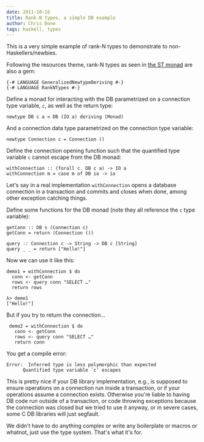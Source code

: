 ```yaml
---
date: 2011-10-16
title: Rank-N types, a simple DB example
author: Chris Done
tags: haskell, types
---
```


This is a very simple example of rank-N types to demonstrate to
non-Haskellers/newbies.

Following the resources theme, rank-N types as seen in
[the ST monad](http://www.haskell.org/haskellwiki/Monad/ST) are also a
gem:

    {-# LANGUAGE GeneralizedNewtypeDeriving #-}
    {-# LANGUAGE RankNTypes #-}

Define a monad for interacting with the DB parametrized on a
connection type variable, `c`, as well as the return type:

    newtype DB c a = DB (IO a) deriving (Monad)

And a connection data type parametrized on the connection type variable:

    newtype Connection c = Connection ()

Define the connection opening function such that the quantified type
variable `c` cannot escape from the DB monad:

    withConnection :: (forall c. DB c a) -> IO a
    withConnection m = case m of DB io -> io

Let's say in a real implementation `withConnection` opens a database
connection in a transaction and commits and closes when done, among
other exception catching things.

Define some functions for the DB monad (note they all reference the
`c` type variable):

    getConn :: DB s (Connection c)
    getConn = return (Connection ())

    query :: Connection c -> String -> DB c [String]
    query _ _ = return ["Hello!"]

Now we can use it like this:

    demo1 = withConnection $ do
      conn <- getConn
      rows <- query conn "SELECT …"
      return rows

    λ> demo1
    ["Hello!"]

But if you try to return the connection…

     demo2 = withConnection $ do
       conn <- getConn
       rows <- query conn "SELECT …"
       return conn

You get a compile error:

    Error:  Inferred type is less polymorphic than expected
          Quantified type variable `c' escapes

This is pretty nice if your DB library implementation, e.g., is
supposed to ensure operations on a connection run inside a
transaction, or if your operations assume a connection
exists. Otherwise you're liable to having DB code run outside of a
transaction, or code throwing exceptions because the connection was
closed but we tried to use it anyway, or in severe cases, some C DB
libraries will just segfault.

We didn't have to do anything complex or write any boilerplate or
macros or whatnot, just use the type system. That's what it's for.
